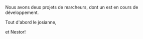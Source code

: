 Nous avons deux projets de marcheurs, dont un est en cours de développement.

Tout d'abord le josianne,

et Nestor!
